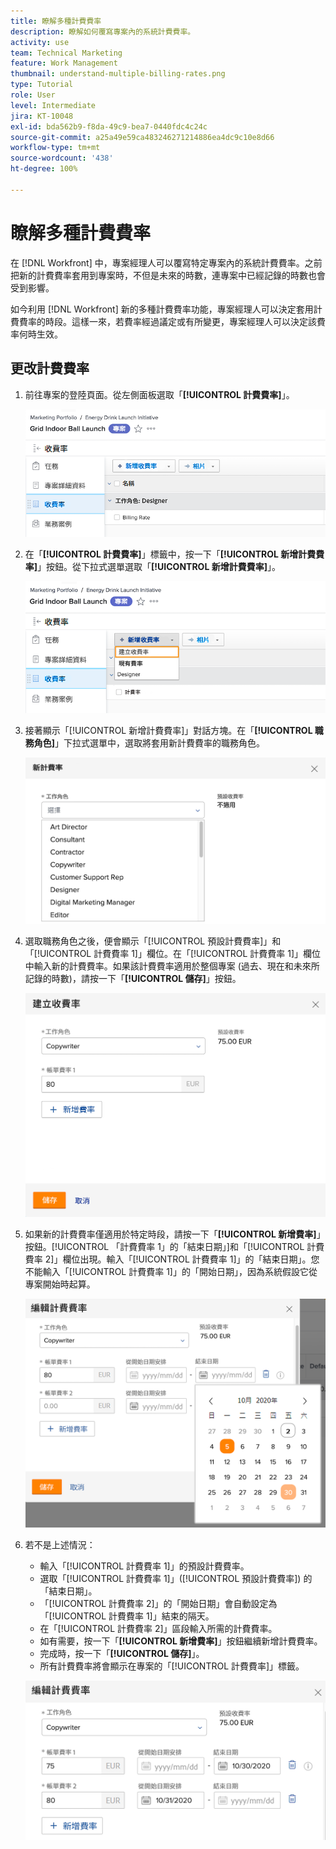 ```yaml
---
title: 瞭解多種計費費率
description: 瞭解如何覆寫專案內的系統計費費率。
activity: use
team: Technical Marketing
feature: Work Management
thumbnail: understand-multiple-billing-rates.png
type: Tutorial
role: User
level: Intermediate
jira: KT-10048
exl-id: bda562b9-f8da-49c9-bea7-0440fdc4c24c
source-git-commit: a25a49e59ca483246271214886ea4dc9c10e8d66
workflow-type: tm+mt
source-wordcount: '438'
ht-degree: 100%

---
```


# 瞭解多種計費費率

在 [!DNL Workfront] 中，專案經理人可以覆寫特定專案內的系統計費費率。之前把新的計費費率套用到專案時，不但是未來的時數，連專案中已經記錄的時數也會受到影響。

如今利用 [!DNL Workfront] 新的多種計費費率功能，專案經理人可以決定套用計費費率的時段。這樣一來，若費率經過議定或有所變更，專案經理人可以決定該費率何時生效。

## 更改計費費率

1. 前往專案的登陸頁面。從左側面板選取「**[!UICONTROL 計費費率]**」。

   ![影像顯示選取[!UICONTROL 計費費率]，位於 [!DNL Workfront]](assets/project-finances-1.png)

1. 在「**[!UICONTROL 計費費率]**」標籤中，按一下「**[!UICONTROL 新增計費費率]**」按鈕。從下拉式選單選取「**[!UICONTROL 新增計費費率]**」。

   ![影像顯示選取[!UICONTROL 新增計費費率]，位於 [!DNL Workfront]](assets/project-finances-2.png)

1. 接著顯示「[!UICONTROL 新增計費費率]」對話方塊。在「**[!UICONTROL 職務角色]**」下拉式選單中，選取將套用新計費費率的職務角色。

   ![影像顯示在新計費費率中選取職務角色，位於 [!DNL Workfront]](assets/project-finances-3.png)

1. 選取職務角色之後，便會顯示「[!UICONTROL 預設計費費率]」和「[!UICONTROL 計費費率 1]」欄位。在「[!UICONTROL 計費費率 1]」欄位中輸入新的計費費率。如果該計費費率適用於整個專案 (過去、現在和未來所記錄的時數)，請按一下「**[!UICONTROL 儲存]**」按鈕。

   ![影像顯示儲存套用至整個專案的新計費費率，位於 [!DNL Workfront]](assets/project-finances-5.png)

1. 如果新的計費費率僅適用於特定時段，請按一下「**[!UICONTROL 新增費率]**」按鈕。[!UICONTROL 「計費費率 1」的「結束日期」]和「[!UICONTROL 計費費率 2]」欄位出現。輸入「[!UICONTROL 計費費率 1]」的「結束日期」。您不能輸入「[!UICONTROL 計費費率 1]」的「開始日期」，因為系統假設它從專案開始時起算。

   ![影像顯示建立套用於特定時段的新計費費率，從專案開始時起算，位於[!DNL Workfront]](assets/project-finances-6.png)

1. 若不是上述情況：

   * 輸入「[!UICONTROL 計費費率 1]」的預設計費費率。
   * 選取「[!UICONTROL 計費費率 1]」([!UICONTROL 預設計費費率]) 的「結束日期」。
   * 「[!UICONTROL 計費費率 2]」的「開始日期」會自動設定為「[!UICONTROL 計費費率 1]」結束的隔天。
   * 在「[!UICONTROL 計費費率 2]」區段輸入所需的計費費率。
   * 如有需要，按一下「**[!UICONTROL 新增費率]**」按鈕繼續新增計費費率。
   * 完成時，按一下「**[!UICONTROL 儲存]**」。
   * 所有計費費率將會顯示在專案的「[!UICONTROL 計費費率]」標籤。

   ![影像顯示建立套用至不同時段的新計費費率，位於 [!DNL Workfront]](assets/project-finances-7.png)
